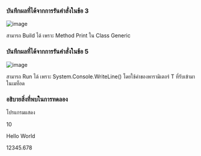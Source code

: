 ### บันทึกผลที่ได้จากการรันคำสั่งในข้อ 3
![image](https://github.com/Chaiyapa/03376836-OOP-2566-Lab-14/assets/144195729/38d38f17-92d8-4ae8-8b23-42306ebb8239)

สามารถ Build ได้ เพราะ Method Print ใน Class Generic


### บันทึกผลที่ได้จากการรันคำสั่งในข้อ 5
![image](https://github.com/Chaiyapa/03376836-OOP-2566-Lab-14/assets/144195729/dc0d1de4-0302-46c8-b4bb-c3ab1402c5f9)

สามารถ Run ได้ เพราะ System.Console.WriteLine() โดยใช้ค่าของพารามิเตอร์ T ที่รับเข้ามาในเมท็อด

### อธิบายสิ่งที่พบในการทดลอง
โปรแกรมแสดง

10

Hello World

12345.678
